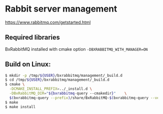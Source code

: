 # Rabbit server management

  https://www.rabbitmq.com/getstarted.html


## Required libraries

   BxRabbitMQ installed with cmake option ``-DBXRABBITMQ_WITH_MANAGER=ON``

## Build on Linux:

```sh
$ mkdir -p /tmp/${USER}/bxrabbitmq/management/_build.d
$ cd /tmp/${USER}/bxrabbitmq/management/_build.d
$ cmake \
  -DCMAKE_INSTALL_PREFIX=../_install.d \
  -DBxRabbitMQ_DIR="${bxrabbitmq-query --cmakedir}"    \
  $(bxrabbitmq-query --prefix)/share/BxRabbitMQ-$(bxrabbitmq-query --version)/examples/management
$ make
$ make install
```


